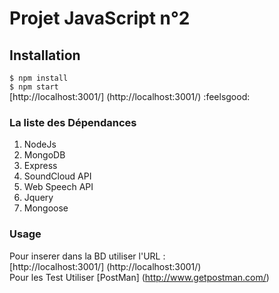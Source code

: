 # Projet JavaScript n°2

## Installation

```$ npm install```  
```$ npm start```  
[http://localhost:3001/] (http://localhost:3001/) :feelsgood:  

### La liste des Dépendances

1. NodeJs
2. MongoDB
3. Express 
4. SoundCloud API
5. Web Speech API
6. Jquery
7. Mongoose

### Usage

Pour inserer dans la BD utiliser l'URL :  
[http://localhost:3001/] (http://localhost:3001/)  
Pour les Test Utiliser [PostMan] (http://www.getpostman.com/)
